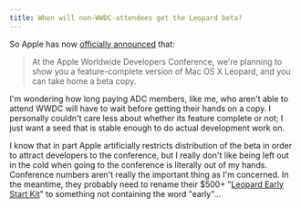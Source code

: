 ```yaml
---
title: When will non-WWDC-attendees get the Leopard beta?
---
```


So Apple has now [officially announced](http://developer.apple.com/wwdc/) that:

> At the Apple Worldwide Developers Conference, we're planning to show you a feature-complete version of Mac OS X Leopard, and you can take home a beta copy.

I'm wondering how long paying ADC members, like me, who aren't able to attend WWDC will have to wait before getting their hands on a copy. I personally couldn't care less about whether its feature complete or not; I just want a seed that is stable enough to do actual development work on.

I know that in part Apple artificially restricts distribution of the beta in order to attract developers to the conference, but I really don't like being left out in the cold when going to the conference is literally out of my hands. Conference numbers aren't really the important thing as I'm concerned. In the meantime, they probably need to rename their $500+ "[Leopard Early Start Kit](http://developer.apple.com/leopard/index.html)" to something not containing the word "early"...
